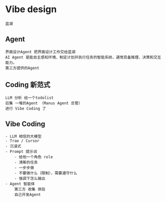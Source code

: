 # Vibe design
    蓝湖

## Agent
    界面设计Agent 把界面设计工作交给蓝湖
    AI Agent 是能自主感知环境、制定计划并执行任务的智能系统，通常具备推理、决策和交互能力。
    第三方提供的Agent

## Coding 新范式
    LLM 分析 给一个todolist
    召集 一堆的Agent （Manus Agent 总管）
    进行 Vibe Coding 了

## Vibe Coding 
    - LLM 相信的大模型
    - Trae / Cursor
    - 沉浸式
    - Prompt 提示词
        - 给他一个角色 role
        - 清晰的任务
        - 一步步做
        - 不要做什么（限制），需要遵守什么
        - 强调下怎么输出
    - Agent 智能体
        第三方 收集 体验
        自己开发Agent

